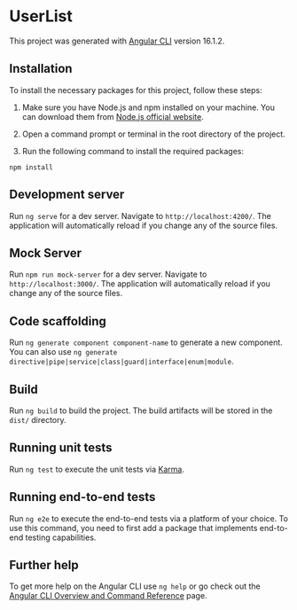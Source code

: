 # UserList

This project was generated with [Angular CLI](https://github.com/angular/angular-cli) version 16.1.2.

## Installation

To install the necessary packages for this project, follow these steps:

1. Make sure you have Node.js and npm installed on your machine. You can download them from [Node.js official website](https://nodejs.org/).

2. Open a command prompt or terminal in the root directory of the project.

3. Run the following command to install the required packages:

`npm install`

## Development server

Run `ng serve` for a dev server. Navigate to `http://localhost:4200/`. The application will automatically reload if you change any of the source files.

## Mock Server

Run `npm run mock-server` for a dev server. Navigate to `http://localhost:3000/`. The application will automatically reload if you change any of the source files.

## Code scaffolding

Run `ng generate component component-name` to generate a new component. You can also use `ng generate directive|pipe|service|class|guard|interface|enum|module`.

## Build

Run `ng build` to build the project. The build artifacts will be stored in the `dist/` directory.

## Running unit tests

Run `ng test` to execute the unit tests via [Karma](https://karma-runner.github.io).

## Running end-to-end tests

Run `ng e2e` to execute the end-to-end tests via a platform of your choice. To use this command, you need to first add a package that implements end-to-end testing capabilities.

## Further help

To get more help on the Angular CLI use `ng help` or go check out the [Angular CLI Overview and Command Reference](https://angular.io/cli) page.
